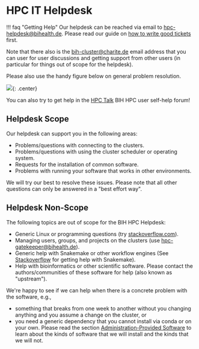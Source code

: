 # HPC IT Helpdesk

!!! faq "Getting Help"
    Our helpdesk can be reached via email to hpc-helpdesk@bihealth.de.
    Please read our guide on [how to write good tickets](good-tickets.md) first.

Note that there also is the bih-cluster@charite.de email address that you can user for user discussions and getting support from other users (in particular for things out of scope for the helpdesk).

Please also use the handy figure below on general problem resolution.

![](figures/help-workflow.png){: .center}

You can also try to get help in the [HPC Talk](../how-to/misc/hpc-talk.md) BIH HPC user self-help forum!

## Helpdesk Scope

Our helpdesk can support you in the following areas:

- Problems/questions with connecting to the clusters.
- Problems/questions  with using the cluster scheduler or operating system.
- Requests for the installation of common software.
- Problems with running your software that works in other environments.

We will try our best to resolve these issues.
Please note that all other questions can only be answered in a "best effort way".

## Helpdesk Non-Scope

The following topics are out of scope for the BIH HPC Helpdesk:

- Generic Linux or programming questions (try [stackoverflow.com](http://stackoverflow.com)).
- Managing users, groups, and projects on the clusters (use hpc-gatekeeper@bihealth.de).
- Generic help with Snakemake or other workflow engines (See [Stackoverflow](https://stackoverflow.com/questions/tagged/snakemake) for getting help with Snakemake).
- Help with bioinformatics or other scientific software.
  Please contact the authors/communities of these software for help (also known as "upstream").

We're happy to see if we can help when there is a concrete problem with the software, e.g.,

- something that breaks from one week to another without you changing anything and you assume a change on the cluster, or
- you need a generic dependency that you cannot install via conda or on your own.
  Please read the section [Administration-Provided Software](../admin/provided-software.md) to learn about the kinds of software that we will install and the kinds that we will not.
